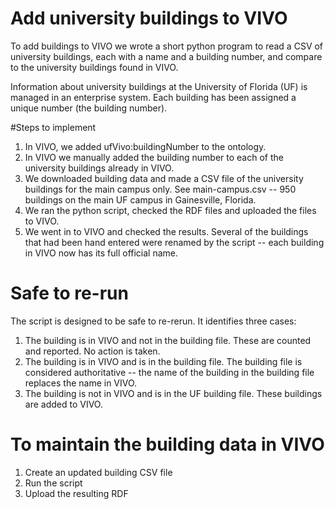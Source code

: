 # Add university buildings to VIVO

To add buildings to VIVO we wrote a short python program to
read a CSV of university buildings, each with a name and a 
building number, and compare to the university buildings found
in VIVO.  

Information about university buildings at the University of 
Florida (UF) is managed in an enterprise system.  Each building
has been assigned a unique number (the building number).  

#Steps to implement

1. In VIVO, we added ufVivo:buildingNumber to the ontology.
1. In VIVO we manually added the building number to each of the 
university buildings already in VIVO.
1. We downloaded building data and made a CSV file of the 
university buildings for the main campus only.  See
main-campus.csv -- 950 buildings on the main UF campus in
Gainesville, Florida.
1.  We ran the python script, checked the RDF files and uploaded
the files to VIVO.
1. We went in to VIVO and checked the results.  Several of the
buildings that had been hand entered were renamed by the script --
each building in VIVO now has its full official name.

# Safe to re-run

The script is designed to be safe to re-rerun.  It identifies
three cases:

1. The building is in VIVO and not in the building file. These
are counted and reported.  No action is taken.
1. The building is in VIVO and is in the building file.  The
building file is considered authoritative -- the name of the
building in the building file replaces the name in VIVO.
1.  The building is not in VIVO and is in the UF building
file.  These buildings are added to VIVO.
	
# To maintain the building data in VIVO

1.  Create an updated building CSV file
1.  Run the script
1.  Upload the resulting RDF
